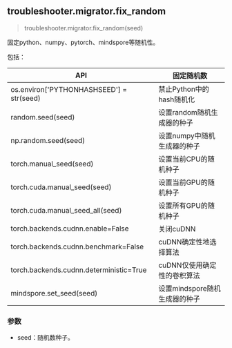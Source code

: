 ## troubleshooter.migrator.fix_random

> troubleshooter.migrator.fix_random(seed)

固定python、numpy、pytorch、mindspore等随机性。

包括：

| API                                      | 固定随机数                    |
| ---------------------------------------- | ----------------------------- |
| os.environ['PYTHONHASHSEED'] = str(seed) | 禁止Python中的hash随机化      |
| random.seed(seed)                        | 设置random随机生成器的种子    |
| np.random.seed(seed)                     | 设置numpy中随机生成器的种子   |
| torch.manual_seed(seed)                  | 设置当前CPU的随机种子         |
| torch.cuda.manual_seed(seed)             | 设置当前GPU的随机种子         |
| torch.cuda.manual_seed_all(seed)         | 设置所有GPU的随机种子         |
| torch.backends.cudnn.enable=False        | 关闭cuDNN                     |
| torch.backends.cudnn.benchmark=False     | cuDNN确定性地选择算法         |
| torch.backends.cudnn.deterministic=True  | cuDNN仅使用确定性的卷积算法   |
| mindspore.set_seed(seed)                 | 设置mindspore随机生成器的种子 |

### 参数

- seed：随机数种子。
